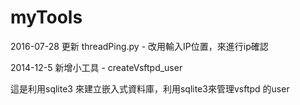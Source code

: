 myTools
=======

2016-07-28
更新 threadPing.py - 改用輸入IP位置，來進行ip確認

2014-12-5
新增小工具 - createVsftpd_user

這是利用sqlite3 來建立嵌入式資料庫，利用sqlite3來管理vsftpd 的user

